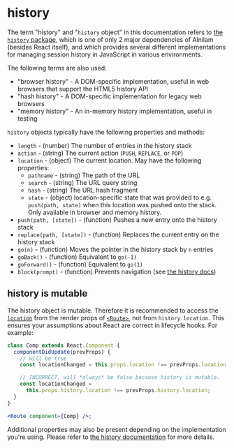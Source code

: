 # history

The term "history" and "`history` object" in this documentation refers to [the `history` package](https://github.com/ReactTraining/history), which is one of only 2 major dependencies of Alnilam (besides React itself), and which provides several different implementations for managing session history in JavaScript in various environments.

The following terms are also used:

- "browser history" - A DOM-specific implementation, useful in web browsers that support the HTML5 history API
- "hash history" - A DOM-specific implementation for legacy web browsers
- "memory history" - An in-memory history implementation, useful in testing

`history` objects typically have the following properties and methods:

- `length` - (number) The number of entries in the history stack
- `action` - (string) The current action (`PUSH`, `REPLACE`, or `POP`)
- `location` - (object) The current location. May have the following properties:
  - `pathname` - (string) The path of the URL
  - `search` - (string) The URL query string
  - `hash` - (string) The URL hash fragment
  - `state` - (object) location-specific state that was provided to e.g. `push(path, state)` when this location was pushed onto the stack. Only available in browser and memory history.
- `push(path, [state])` - (function) Pushes a new entry onto the history stack
- `replace(path, [state])` - (function) Replaces the current entry on the history stack
- `go(n)` - (function) Moves the pointer in the history stack by `n` entries
- `goBack()` - (function) Equivalent to `go(-1)`
- `goForward()` - (function) Equivalent to `go(1)`
- `block(prompt)` - (function) Prevents navigation (see [the history docs](https://github.com/ReactTraining/history#blocking-transitions))

## history is mutable

The history object is mutable. Therefore it is recommended to access the [`location`](./location.md) from the render props of [`<Route>`](./Route.md), not from `history.location`. This ensures your assumptions about React are correct in lifecycle hooks. For example:

```jsx
class Comp extends React.Component {
  componentDidUpdate(prevProps) {
    // will be true
    const locationChanged = this.props.location !== prevProps.location;

    // INCORRECT, will *always* be false because history is mutable.
    const locationChanged =
      this.props.history.location !== prevProps.history.location;
  }
}

<Route component={Comp} />;
```

Additional properties may also be present depending on the implementation you're using. Please refer to [the history documentation](https://github.com/ReactTraining/history#properties) for more details.
